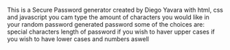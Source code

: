This is a Secure Password generator 
created by Diego Yavara
with html, css and javascript
you cam type the amount of characters you would like in your random password generated password
some of the choices are:
special characters
length of password 
if you wish to haver upper cases
if you wish to have lower cases
and numbers aswell
